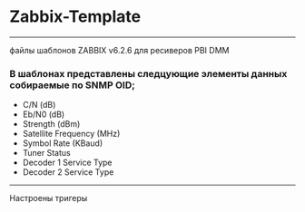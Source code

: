 # Zabbix-Template
----
файлы шаблонов ZABBIX v6.2.6 для ресиверов PBI DMM
### В шаблонах представлены следцующие элементы данных собираемые по SNMP OID;
* C/N (dB)
* Eb/N0 (dB)
* Strength (dBm)
* Satellite Frequency (MHz)
*	Symbol Rate (KBaud)
*	Tuner Status
*	Decoder 1 Service Type
*	Decoder 2 Service Type
---
Настроены тригеры

